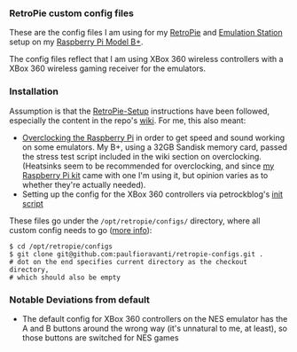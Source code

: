 ### RetroPie custom config files

These are the config files I am using for my [RetroPie](http://blog.petrockblock.com/retropie/) and [Emulation Station](http://emulationstation.org/) setup on my [Raspberry Pi Model B+](http://www.raspberrypi.org/products/model-b-plus/).

The config files reflect that I am using XBox 360 wireless controllers with a XBox 360 wireless gaming receiver for the emulators.

### Installation

Assumption is that the [RetroPie-Setup](https://github.com/petrockblog/RetroPie-Setup) instructions have been followed, especially the content in the repo's [wiki](https://github.com/petrockblog/RetroPie-Setup/wiki).  For me, this also meant: 

- [Overclocking the Raspberry Pi](https://github.com/petrockblog/RetroPie-Setup/wiki/Advanced-Configuration#sound-issues-and-overclocking) in order to get speed and sound working on some emulators.  My B+, using a 32GB Sandisk memory card, passed the stress test script included in the wiki section on overclocking. (Heatsinks seem to be recommended for overclocking, and since [my Raspberry Pi kit](http://www.canakit.com/raspberry-pi-starter-ultimate-kit.html) came with one I'm using it, but opinion varies as to whether they're actually needed). 
- Setting up the config for the XBox 360 controllers via petrockblog's [init script](https://github.com/petrockblog/RetroPie-Setup/wiki/Setting-up-the-XBox360-controller#3---init-script)

These files go under the `/opt/retropie/configs/` directory, where all custom config needs to go ([more info](http://blog.petrockblock.com/2014/07/01/major-update-for-retropie/)):

    $ cd /opt/retropie/configs
    $ git clone git@github.com:paulfioravanti/retropie-configs.git . 
    # dot on the end specifies current directory as the checkout directory,
    # which should also be empty

### Notable Deviations from default

- The default config for XBox 360 controllers on the NES emulator has the A and B buttons around the wrong way (it's unnatural to me, at least), so those buttons are switched for NES games 
